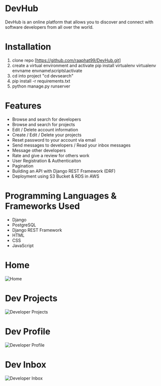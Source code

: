 # DevHub
DevHub is an online platform that allows you to discover and connect with software developers from all over the world.

# Installation
1. clone repo [https://github.com/raaphat99/DevHub.git]
2. create a virtual environment and activate
pip install virtualenv
virtualenv envname
envname\scripts\activate
4. cd into project "cd devsearch"
5. pip install -r requirements.txt
6. python manage.py runserver
# Features
* Browse and search for developers
* Browse and search for projects
* Edit / Delete account information
* Create / Edit / Delete your projects
* Reset password to your account via email
* Send messages to developers / Read your inbox messages
* Message other developers
* Rate and give a review for others work
* User Registration & Authenticaiton
* Pagination
* Building an API with Django REST Framework (DRF)
* Deployment using S3 Bucket & RDS in AWS
# Programming Languages & Frameworks Used 
* Django
* PostgreSQL
* Django REST Framework
* HTML
* CSS
* JavaScript
# Home
![Home](https://github.com/user-attachments/assets/483717eb-f1b5-4354-84fa-70cfd4255e2f)
# Dev Projects
![Developer Projects](https://github.com/user-attachments/assets/c7e99fc5-eb9d-4b8b-8253-94b4a96ae692)
# Dev Profile
![Developer Profile](https://github.com/user-attachments/assets/0cab0d54-7b11-4474-87d6-5bf8061f2634)
# Dev Inbox
![Developer Inbox](https://github.com/user-attachments/assets/13b14e16-5ae2-4a62-bcc4-413eced7c624)
